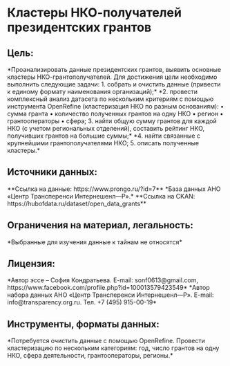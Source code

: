 <h1>Кластеры НКО-получателей президентских грантов</h1>

<h2>Цель:</h2>
*Проанализировать данные президентских грантов, выявить основные кластеры НКО-грантополучателей. 
Для достижения цели необходимо выполнить следующие задачи: 
1. собрать и очистить данные (привести к единому формату наименования организаций);*
*2. провести комплексный анализ датасета по нескольким критериям с помощью инструмента OpenRefine (кластеризация НКО по разным основаниям):
• сумма гранта
• количество полученных грантов на одну НКО
• регион
• грантооператоры
• сфера;
3. найти общую сумму грантов для каждой НКО (с учетом региональных отделений), составить рейтинг НКО, получивших грантов на большие суммы;*
*4. найти связанные с крупнейшими грантополучателями НКО;
5. описать полученные кластеры.*

<h2>Источники данных:</h2>
**Ссылка на данные: https://www.prongo.ru/?id=7** *База данных АНО «Центр Трансперенси Интернешенл—Р».*
**Ссылка на CKAN: https://hubofdata.ru/dataset/open_data_grants**

<h2>Ограничения на материал, легальность:</h2>
*Выбранные для изучения данные к тайнам не относятся*

<h2>Лицензия:</h2>
*Автор эссе – София Кондратьева. E-mail: sonf0613@gmail.com, https://www.facebook.com/profile.php?id=100013579423549*
*Автор набора данных АНО «Центр Трансперенси Интернешенл—Р». E-mail:  info@transparency.org.ru. Тел. +7 (495) 915-00-19*

<h2>Инструменты, форматы данных:</h2>
*Потребуется очистить данные с помощью OpenRefine. Провести кластеризацию по нескольким категориям: год, число грантов на одну НКО, сфера деятельности, грантооператоры, регионы.*
